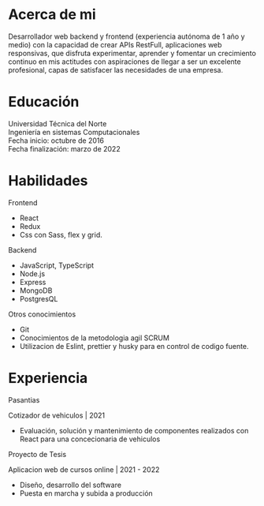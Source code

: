 # Acerca de mi

Desarrollador web backend y frontend (experiencia autónoma de 1 año y medio) con la capacidad de crear APIs RestFull, aplicaciones web responsivas, que disfruta experimentar, aprender y fomentar un crecimiento continuo en mis actitudes con aspiraciones de llegar a ser un excelente profesional, capas de satisfacer las necesidades de una empresa.

# Educación

Universidad Técnica del Norte <br/>
Ingeniería en sistemas Computacionales <br/>
Fecha inicio: octubre de 2016 <br/>
Fecha finalización: marzo de 2022

# Habilidades

Frontend
 * React
 * Redux
 * Css con Sass, flex y grid.

Backend
* JavaScript, TypeScript
* Node.js
* Express
* MongoDB
* PostgresQL

Otros conocimientos
* Git
* Conocimientos de la metodologia agil SCRUM
* Utilizacion de Eslint, prettier y husky para en control de codigo fuente.

# Experiencia

Pasantias

Cotizador de vehiculos | 2021
* Evaluación, solución y mantenimiento de componentes realizados con React para una concecionaria de vehiculos

Proyecto de Tesis

Aplicacion web de cursos online | 2021 - 2022
 * Diseño, desarrollo del software
 * Puesta en marcha y subida a producción
